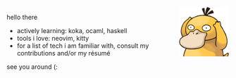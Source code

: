 <img src="./notlikeduck.png" align="right">

hello there

* actively learning: koka, ocaml, haskell
* tools i love: neovim, kitty
* for a list of tech i am familiar with, consult my contributions and/or my résumé

see you around (:
